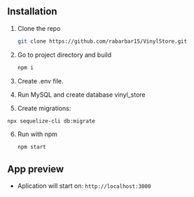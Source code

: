 ## Installation    

1. Clone the repo
   
   ```sh
   git clone https://github.com/rabarbar15/VinylStore.git
   ```   
2. Go to project directory and build  
     
   ```sh
   npm i
   ```
3. Create .env file.  

4. Run MySQL and create database vinyl_store   

5. Create migrations:   
  ```sh
  npx sequelize-cli db:migrate 
  ```

6. Run with npm
     
   ```sh
   npm start
   ```
## App preview   

* Aplication will start on: `http://localhost:3000`

